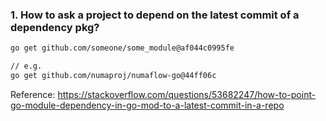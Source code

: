 ### 1. How to ask a project to depend on the latest commit of a dependency pkg?

```bash
go get github.com/someone/some_module@af044c0995fe

// e.g.
go get github.com/numaproj/numaflow-go@44ff06c
```

Reference: https://stackoverflow.com/questions/53682247/how-to-point-go-module-dependency-in-go-mod-to-a-latest-commit-in-a-repo

